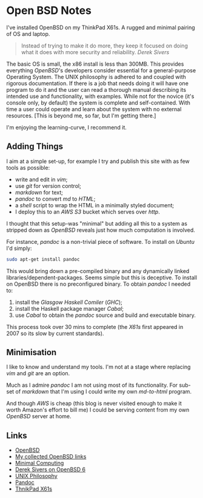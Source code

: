 # Open BSD Notes

I've installed OpenBSD on my ThinkPad X61s. A rugged and minimal
pairing of OS and laptop.

> Instead of trying to make it do more, they keep it focused on doing
> what it does with more security and reliability. _Derek Sivers_

The basic OS is small, the x86 install is less
than 300MB. This provides everything _OpenBSD_'s developers consider
essential for a general-purpose Operating System. The UNIX philosophy
is adhered to and coupled with rigorous documentation. If
there is a job that needs doing it will have one program to do it and
the user can read a thorough manual describing its intended use and
functionality, with examples. While not for the novice (it's console
only, by default) the system is complete and self-contained. With time
a user could operate and learn about the system with no external
resources. [This is beyond me, so far, but I'm getting there.]

I'm enjoying the learning-curve, I recommend it.

## Adding Things

I aim at a simple set-up, for example I try and publish this site
with as few tools as possible:

* write and edit in _vim_;
* use _git_ for version control;
* _markdown_ for text;
* _pandoc_ to convert _md_ to _HTML_;
* a _shell_ script to wrap the HTML in a minimally styled document;
* I deploy this to an _AWS S3_ bucket which serves over _http_.

I thought that this setup-was "minimal" but adding all this to a
system as stripped down as _OpenBSD_ reveals just how much
computation is involved.

For instance, _pandoc_ is a non-trivial piece of software. To install
on _Ubuntu_ I'd simply:

```sh
sudo apt-get install pandoc
```

This would bring down a pre-compiled binary and any dynamically
linked libraries/dependent-packages. Seems simple but this is deceptive. To
install on OpenBSD there is no preconfigured binary. To obtain
_pandoc_ I needed to:

1. install the _Glasgow Haskell Comiler_ (_GHC_);
2. install the Haskell package manager _Cabal_;
3. use _Cabal_ to obtain the _pandoc_ source and build and executable
   binary.

This process took over 30 mins to complete (the _X61s_ first appeared
in 2007 so its slow by current standards).

## Minimisation

I like to know and understand my tools. I'm not at a stage where
replacing _vim_ and _git_ are an option.

Much as I admire _pandoc_ I am not using most of its functionality.
For sub-set of _markdown_ that I'm using I could write my own
_md-to-html_ program.

And though _AWS_ is cheap (this blog is never visited enough to make it
worth Amazon's effort to bill me) I could be serving content from my
own _OpenBSD_ server at home.

## Links
* [OpenBSD](https://www.openbsd.org/)
* [My collected OpenBSD links](https://pinboard.in/u:rudenoise/t:openBSD/)
* [Minimal Computing](http://go-dh.github.io/mincomp/)
* [Derek Sivers on OpenBSD 6](https://pinboard.in/u:rudenoise/t:openBSD/)
* [UNIX Philosophy](https://en.wikipedia.org/wiki/Unix_philosophy)
* [Pandoc](http://pandoc.org/)
* [ThnikPad X61s](http://pandoc.org/)
